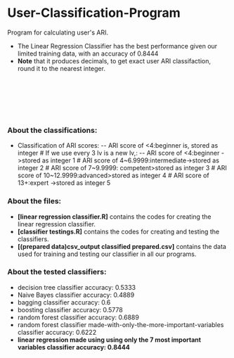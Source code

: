 # User-Classification-Program
Program for calculating user's ARI. 


- The Linear Regression Classifier has the best performance given our limited training data, with an accuracy of 0.8444
- **Note** that it produces decimals, to get exact user ARI classifaction, round it to the nearest integer.





<br /><br /><br /><br /><br />
### About the classifications:
- Classification of ARI scores:
                -- ARI score of <4:beginner is,       stored as integer #  If we use every 3 lv is a new lv,:
                -- ARI score of <4:beginner ->stored as integer 1
                # ARI score of 4~6.9999:intermediate->stored as integer 2
                # ARI score of 7~9.9999: competent>stored as integer 3
                # ARI score of 10~12.9999:advanced>stored as integer 4
                # ARI score of 13+:expert  ->stored as integer 5

### About the files:

- **[linear regression classifier.R]** contains the codes for creating the linear regression classifier.
- **[classifier testings.R]** contains the codes for creating and testing the classifiers.
- **[(prepared data)csv_output classified prepared.csv]** contains the data used for training and testing our classifier in all our programs.






### About the tested classifiers:

- decision tree classifier accuracy: 0.5333
- Naive Bayes classifier accuracy: 0.4889
- bagging classifier accuracy: 0.6
- boosting classifier accuracy: 0.5778
- random forest classifier accuracy: 0.6889
- random forest classifier made-with-only-the-more-important-variables classifier accuracy: 0.6222
- **linear regression made using using only the 7 most important variables classifier accuracy: 0.8444**
